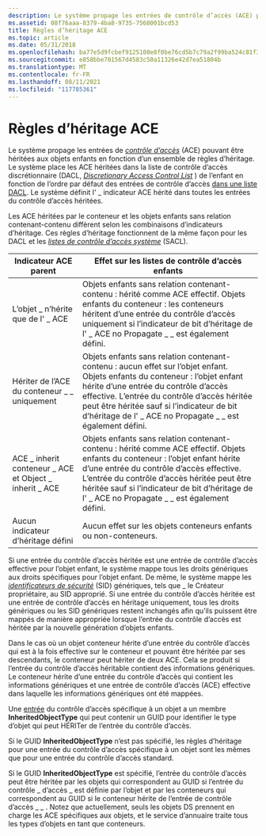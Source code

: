 ```yaml
---
description: Le système propage les entrées de contrôle d’accès (ACE) pouvant être héritées aux objets enfants en fonction d’un ensemble de règles d’héritage.
ms.assetid: 08f76aaa-8379-4ba8-9735-7568001bcd53
title: Règles d’héritage ACE
ms.topic: article
ms.date: 05/31/2018
ms.openlocfilehash: ba77e5d9fcbef9125108e8f0be76cd5b7c79a2f99ba524c81f3fd1da84336f04
ms.sourcegitcommit: e858bbe701567d4583c50a11326e42d7ea51804b
ms.translationtype: MT
ms.contentlocale: fr-FR
ms.lasthandoff: 08/11/2021
ms.locfileid: "117785361"
---
```

# <a name="ace-inheritance-rules"></a>Règles d’héritage ACE

Le système propage les entrées de [*contrôle d’accès*](/windows/desktop/SecGloss/a-gly) (ACE) pouvant être héritées aux objets enfants en fonction d’un ensemble de règles d’héritage. Le système place les ACE héritées dans la liste de contrôle d’accès discrétionnaire (DACL, [*Discretionary Access Control List*](/windows/desktop/SecGloss/d-gly) ) de l’enfant en fonction de l’ordre par défaut des entrées de contrôle d’accès [dans une liste DACL](order-of-aces-in-a-dacl.md). Le système définit l' \_ indicateur ACE hérité dans toutes les entrées du contrôle d’accès héritées.

Les ACE héritées par le conteneur et les objets enfants sans relation contenant-contenu diffèrent selon les combinaisons d’indicateurs d’héritage. Ces règles d’héritage fonctionnent de la même façon pour les DACL et les [*listes de contrôle d’accès système*](/windows/desktop/SecGloss/s-gly) (SACL).



| Indicateur ACE parent                                  | Effet sur les listes de contrôle d’accès enfants                                                                                                                                                                                                                      |
|--------------------------------------------------|------------------------------------------------------------------------------------------------------------------------------------------------------------------------------------------------------------------------------------------|
| L’objet \_ n’hérite que de l' \_ ACE                        | Objets enfants sans relation contenant-contenu : hérité comme ACE effectif. Objets enfants du conteneur : les conteneurs héritent d’une entrée du contrôle d’accès uniquement si l’indicateur de bit d’héritage de l' \_ ACE no Propagate \_ \_ est également défini.<br/>                                       |
| Hériter de l’ACE du conteneur \_ \_ uniquement                     | Objets enfants sans relation contenant-contenu : aucun effet sur l’objet enfant. Objets enfants du conteneur : l’objet enfant hérite d’une entrée du contrôle d’accès effective. L’entrée du contrôle d’accès héritée peut être héritée sauf si l’indicateur de bit d’héritage de l' \_ ACE no Propagate \_ \_ est également défini.<br/> |
| ACE \_ inherit conteneur \_ ACE et Object \_ inherit \_ ACE | Objets enfants sans relation contenant-contenu : hérité comme ACE effectif. Objets enfants du conteneur : l’objet enfant hérite d’une entrée du contrôle d’accès effective. L’entrée du contrôle d’accès héritée peut être héritée sauf si l’indicateur de bit d’héritage de l' \_ ACE no Propagate \_ \_ est également défini.<br/> |
| Aucun indicateur d’héritage défini                         | Aucun effet sur les objets conteneurs enfants ou non-conteneurs.                                                                                                                                                                                    |



 

Si une entrée du contrôle d’accès héritée est une entrée de contrôle d’accès effective pour l’objet enfant, le système mappe tous les droits génériques aux droits spécifiques pour l’objet enfant. De même, le système mappe les [*identificateurs de sécurité*](/windows/desktop/SecGloss/s-gly) (SID) génériques, tels que \_ le Créateur propriétaire, au SID approprié. Si une entrée du contrôle d’accès héritée est une entrée de contrôle d’accès en héritage uniquement, tous les droits génériques ou les SID génériques restent inchangés afin qu’ils puissent être mappés de manière appropriée lorsque l’entrée du contrôle d’accès est héritée par la nouvelle génération d’objets enfants.

Dans le cas où un objet conteneur hérite d’une entrée du contrôle d’accès qui est à la fois effective sur le conteneur et pouvant être héritée par ses descendants, le conteneur peut hériter de deux ACE. Cela se produit si l’entrée du contrôle d’accès héritable contient des informations génériques. Le conteneur hérite d’une entrée du contrôle d’accès qui contient les informations génériques et une entrée de contrôle d’accès (ACE) effective dans laquelle les informations génériques ont été mappées.

Une [entrée](object-specific-aces.md) du contrôle d’accès spécifique à un objet a un membre **InheritedObjectType** qui peut contenir un GUID pour identifier le type d’objet qui peut HÉRITer de l’entrée du contrôle d’accès.

Si le GUID **InheritedObjectType** n’est pas spécifié, les règles d’héritage pour une entrée du contrôle d’accès spécifique à un objet sont les mêmes que pour une entrée du contrôle d’accès standard.

Si le GUID **InheritedObjectType** est spécifié, l’entrée du contrôle d’accès peut être héritée par les objets qui correspondent au GUID si l’entrée du contrôle \_ d’accès \_ est définie par l’objet et par les conteneurs qui correspondent au GUID si le conteneur hérite de l’entrée de contrôle d’accès \_ \_ . Notez que actuellement, seuls les objets DS prennent en charge les ACE spécifiques aux objets, et le service d’annuaire traite tous les types d’objets en tant que conteneurs.

 

